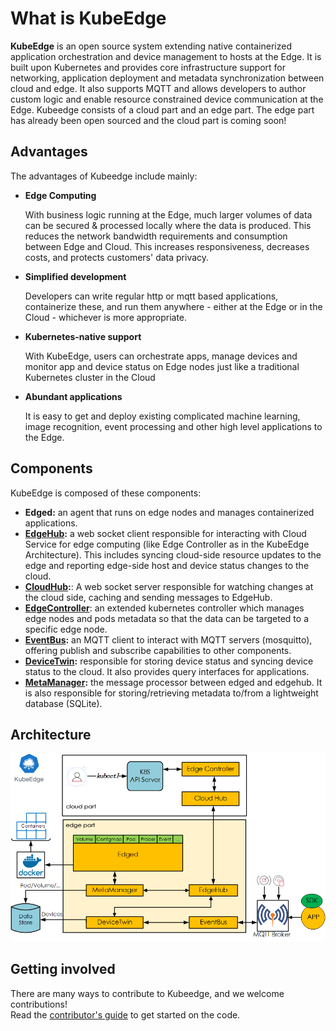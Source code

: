 # What is KubeEdge

**KubeEdge** is an open source system extending native containerized application orchestration and device management to hosts at the Edge. It is built upon Kubernetes and provides core infrastructure support for networking, application deployment and metadata synchronization between cloud and edge. It also supports MQTT and allows developers to author custom logic and enable resource constrained device communication at the Edge. Kubeedge consists of a cloud part and an edge part. The edge part has already been open sourced and the cloud part is coming soon!  

## Advantages

The advantages of Kubeedge include mainly:

* **Edge Computing**

     With business logic running at the Edge, much larger volumes of data can be secured & processed locally where the data is produced. This reduces the network bandwidth requirements and consumption between Edge and Cloud. This increases responsiveness, decreases costs, and protects customers' data privacy.

* **Simplified development**

     Developers can write regular http or mqtt based applications, containerize these, and run them anywhere - either at the Edge or in the Cloud - whichever is more appropriate.

* **Kubernetes-native support**

     With KubeEdge, users can orchestrate apps, manage devices and monitor app and device status on Edge nodes just like a traditional Kubernetes cluster in the Cloud

* **Abundant applications**

     It is easy to get and deploy existing complicated machine learning, image recognition, event processing and other high level applications to the Edge.

## Components
KubeEdge is composed of these components:

- **Edged:** an agent that runs on edge nodes and manages containerized applications.
- **[EdgeHub](modules/edgehub.html):** a web socket client responsible for interacting with Cloud Service for edge computing (like Edge Controller as in the KubeEdge Architecture). This includes syncing cloud-side resource updates to the edge and reporting edge-side host and device status changes to the cloud.
- **[CloudHub](modules/cloudhub/CloudHub.html):**: A web socket server responsible for watching changes at the cloud side, caching and sending messages to EdgeHub. 
- **[EdgeController](modules/cloud/controller.html)**: an extended kubernetes controller which manages edge nodes and pods metadata so that the data can be targeted to a specific edge node.   
- **[EventBus](modules/eventbus.html):** an MQTT client to interact with MQTT servers (mosquitto), offering publish and subscribe capabilities to other components.
- **[DeviceTwin](modules/devicetwin.html):** responsible for storing device status and syncing device status to the cloud. It also provides query interfaces for applications.
- **[MetaManager](modules/metamanager.html):** the message processor between edged and edgehub. It is also responsible for storing/retrieving metadata to/from a lightweight database (SQLite). 

## Architecture

![KubeEdge Architecture](images/kubeedge_arch.png)


## Getting involved

There are many ways to contribute to Kubeedge, and we welcome contributions!  
Read the [contributor's guide](./contribute.html) to get started on the code.

